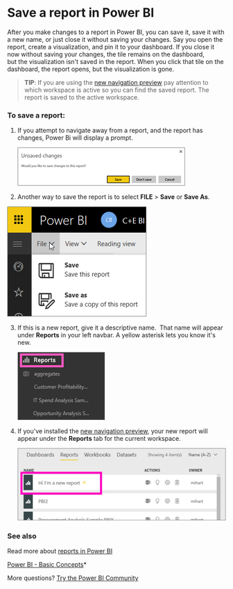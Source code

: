 ﻿<properties
   pageTitle="Save a report in Power BI"
   description="Save a report in Power BI"
   services="powerbi"
   documentationCenter=""
   authors="mihart"
   manager="erikre"
   backup=""
   editor=""
   tags=""
   qualityFocus="no"
   qualityDate=""/>

<tags
   ms.service="powerbi"
   ms.devlang="NA"
   ms.topic="article"
   ms.tgt_pltfrm="NA"
   ms.workload="powerbi"
   ms.date="03/13/2017"
   ms.author="mihart"/>
# Save a report in Power BI

After you make changes to a report in Power BI, you can save it, save it with a new name, or just close it without saving your changes. Say you open the report, create a visualization, and pin it to your dashboard. If you close it now without saving your changes, the tile remains on the dashboard, but the visualization isn't saved in the report. When you click that tile on the dashboard, the report opens, but the visualization is gone.

>**TIP**: If you are using the [new navigation preview](https://powerbi.microsoft.com/en-us/documentation/powerbi-service-the-new-power-bi-experience.md) pay attention to which workspace is active so you can find the saved report. The report is saved to the active workspace.

### To save a report:

1.  If you attempt to navigate away from a report, and the report has changes, Power Bi will display a prompt.

    ![](media/powerbi-service-save-a-report/power-bi-unsaved.png)

2.  Another way to save the report is to select **FILE** \> **Save** or **Save As**.

   ![](media/powerbi-service-save-a-report/power-bi-save.png)

3. If this is a new report, give it a descriptive name.  That name will appear under **Reports** in your left navbar. A yellow asterisk lets you know it's new.

    ![](media/powerbi-service-save-a-report/savereport3b.png)

4.  If you've installed the [new navigation preview](https://powerbi.microsoft.com/en-us/documentation/powerbi-service-the-new-power-bi-experience.md), your new report will appear under the **Reports** tab for the current workspace.

    ![](media/powerbi-service-save-a-report/power-bi-save-location.png)  


### See also

Read more about [reports in Power BI](powerbi-service-reports.md)

[Power BI - Basic Concepts](powerbi-service-basic-concepts.md)*

More questions? [Try the Power BI Community](http://community.powerbi.com/)
